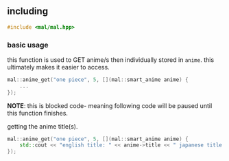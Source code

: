 <div>

## including 
```C++
#include <mal/mal.hpp>
```

### basic usage
this function is used to GET anime/s then individually stored in `anime`. this ultimately makes it easier to access.
 
```C++
mal::anime_get("one piece", 5, [](mal::smart_anime anime) {
	...
});
```
**NOTE**: this is blocked code- meaning following code will be paused until this function finishes.


getting the anime title(s).
```C++
mal::anime_get("one piece", 5, [](mal::smart_anime anime) {
	std::cout << "english title: " << anime->title << " japanese title: " << anime->jp_title;
});
```

<div/>
